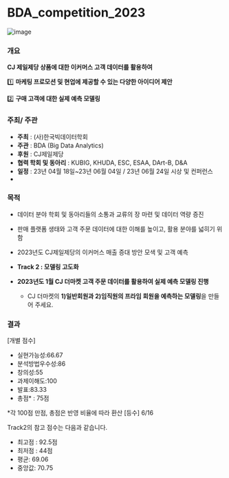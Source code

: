 # BDA_competition_2023

![image](https://github.com/ImJaeSung/BDA_competition_2023/assets/113405066/0346708a-89ac-4a03-a61f-d416d3c8b07f)

### 개요

**CJ 제일제당 상품에 대한 이커머스 고객 데이터를 활용하여**

1️⃣ **마케팅 프로모션 및 현업에 제공할 수 있는 다양한 아이디어 제안**

2️⃣ **구매 고객에 대한 실제 예측 모델링**

### 주최/ 주관

- **주최** : (사)한국빅데이터학회
- **주관** : BDA (Big Data Analytics)
- **후원** : CJ제일제당
- **협력 학회 및 동아리** : KUBIG, KHUDA, ESC, ESAA, DArt-B, D&A
- **일정** : 23년 04월 18일~23년 06월 04일 / 23년 06월 24일 시상 및 컨퍼런스
- 
### 목적

- 데이터 분야 학회 및 동아리들의 소통과 교류의 장 마련 및 데이터 역량 증진
- 판매 플랫폼 생태와 고객 주문 데이터에 대한 이해를 높이고, 활용 분야를 넓히기 위함
- 2023년도 CJ제일제당의 이커머스 매출 증대 방안 모색 및 고객 예측

- **Track 2 : 모델링 고도화** 

- **2023년도 1월 CJ 더마켓 고객 주문 데이터를 활용하여 실제 예측 모델링 진행**
    - CJ 더마켓의 **1)일반회원과 2)임직원의 프라임 회원을 예측하는 모델링**을 만들어 주세요.
 
### 결과
[개별 점수] 
- 실현가능성:66.67
- 분석방법우수성:86
- 창의성:55
- 과제이해도:100
- 발표:83.33
- 총점* : 75점

*각 100점 만점, 총점은 반영 비율에 따라 환산
[등수]
6/16

Track2의 참고 점수는 다음과 같습니다.
- 최고점 : 92.5점
- 최저점 : 44점
- 평균: 69.06
- 중앙값: 70.75
